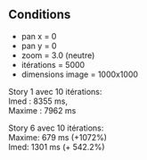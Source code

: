 

## Conditions
* pan x = 0
* pan y = 0
* zoom = 3.0 (neutre)
* itérations = 5000
* dimensions image = 1000x1000

Story 1 avec 10 itérations: <br>
Imed : 8355 ms,<br>
Maxime : 7962 ms


Story 6 avec 10 itérations: <br>
Maxime: 679 ms (+1072%) <br>
Imed: 1301 ms (+ 542.2%)
